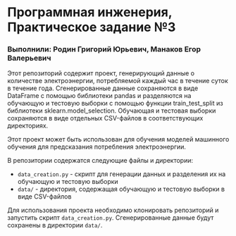 # Программная инженерия, Практическое задание №3
### Выполнили: Родин Григорий Юрьевич, Манаков Егор Валерьевич

Этот репозиторий содержит проект, генерирующий данные о количестве электроэнергии, потребляемой каждый час в течение суток в течение года. Сгенерированные данные сохраняются в виде DataFrame с помощью библиотеки pandas и разделяются на обучающую и тестовую выборки с помощью функции train_test_split из библиотеки sklearn.model_selection. Обучающая и тестовая выборки сохраняются в виде отдельных CSV-файлов в соответствующих директориях.

Этот проект может быть использован для обучения моделей машинного обучения для предсказания потребления электроэнергии.

В репозитории содержатся следующие файлы и директории:

* `data_creation.py` - скрипт для генерации данных и разделения их на обучающую и тестовую выборки
* `data/` - директория, содержащая обучающую и тестовую выборки в виде CSV-файлов

Для использования проекта необходимо клонировать репозиторий и запустить скрипт `data_creation.py`. Сгенерированные данные будут сохранены в директории `data/`.
